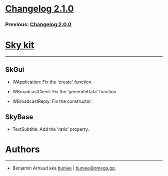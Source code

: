 # [Changelog 2.1.0](https://omega.gg/Sky/changes/2.1.0.html)

### Previous: [Changelog 2.0.0](2.0.0.html)

# [Sky kit](https://omega.gg/Sky)
---

## SkGui

- WApplication: Fix the 'create' function.

- WBroadcastClient: Fix the 'generateData' function.

- WBroadcastReply: Fix the constructor.


## SkyBase

- TextSubtitle: Add the 'ratio' property.


# Authors
---

- Benjamin Arnaud aka [bunjee](https://bunjee.me) | <bunjee@omega.gg>.
